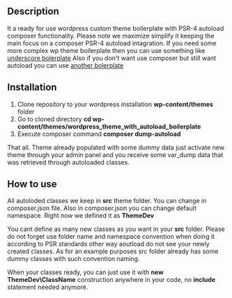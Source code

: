 ## Description
It a ready for use wordpress custom theme boilerplate with PSR-4 autoload composer functionality.
Please note we maximize simplify it keeping the main focus on a composer PSR-4 autoload intagration. If you need some more complex wp theme boilerplate then you can use something like [underscore bolerplate](https://underscores.me/) Also if you don't want use composer but still want autoload you can use [another bolerplate](https://github.com/WPTT/autoload) 

## Installation
1. Clone repository to your wordpress installation **wp-content/themes** folder
2. Go to cloned directory **cd wp-content/themes/wordpress_theme_with_autoload_boilerplate**
3. Execute composer command **composer dump-autoload** 

That all. Theme already populated with some dummy data just activate new theme through your admin panel and you receive some var_dump data that was retrieved through autoloaded classes.

## How to use
All autoloded classes we keep in **src** theme folder. You can change in composer.json file. Also in composer.json you can change default namespace. Right now we defined it as **ThemeDev**

You cant define as many new classes as you want in your **src** folder. Please do not forget use folder name and namespace convention when doing it according to PSR standards other way aoutload do not see your newly created classes. As for an example purposes src folder already has some dummy classes with such convention naming.

When your classes ready, you can just use it with **new ThemeDev\ClassName** construction anywhere in your code, no **include** statement needed anymore.  

